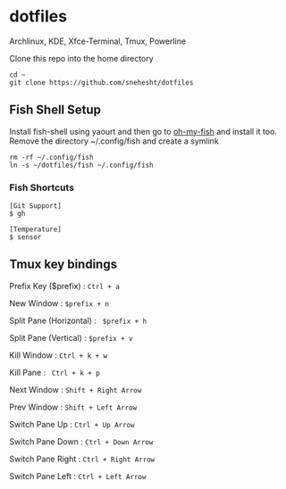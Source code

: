 # dotfiles
Archlinux, KDE, Xfce-Terminal, Tmux, Powerline

Clone this repo into the home directory
```
cd ~
git clone https://github.com/snehesht/dotfiles
```

## Fish Shell Setup
Install fish-shell using yaourt and then go to [oh-my-fish](https://github.com/oh-my-fish/oh-my-fish) and install it too.
Remove the directory ~/.config/fish and create a symlink

```
rm -rf ~/.config/fish
ln -s ~/dotfiles/fish ~/.config/fish
```
### Fish Shortcuts


```
[Git Support]
$ gh

[Temperature]
$ sensor
```


## Tmux key bindings

Prefix Key ($prefix)	: `	Ctrl + a `

New Window : 		           	`$prefix + n`

Split Pane (Horizontal) : `	$prefix + h`

Split Pane (Vertical) :   	`$prefix + v`

Kill Window : 		        	`Ctrl + k + w`

Kill Pane : 			         ` Ctrl + k + p`

Next Window : 		        	`Shift + Right Arrow`

Prev Window : 		        	`Shift + Left Arrow`

Switch Pane Up : 		`Ctrl + Up Arrow`

Switch Pane Down : 		`Ctrl + Down Arrow`

Switch Pane Right : 		`Ctrl + Right Arrow`

Switch Pane Left : 		`Ctrl + Left Arrow`
